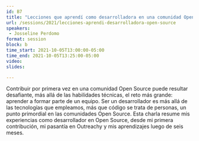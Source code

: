 ```yaml
---
id: B7
title: "Lecciones que aprendí como desarrolladora en una comunidad Open Source"
url: /sessions/2021/lecciones-aprendi-desarrolladora-open-source
speakers:
 - Josseline Perdomo 
format: session
block: b
time_start: 2021-10-05T13:00:00-05:00
time_end: 2021-10-05T13:25:00-05:00
video:
slides:

---
```


Contribuir por primera vez en una comunidad Open Source puede resultar desafiante, más allá de las habilidades técnicas, el reto más grande: aprender a formar parte de un equipo. Ser un desarrollador es más allá de las tecnologías que empleamos, más que código se trata de personas, un punto primordial en las comunidades Open Source. Esta charla resume mis experiencias como desarrollador en Open Source, desde mi primera contribución, mi pasantía en Outreachy y mis aprendizajes luego de seis meses.